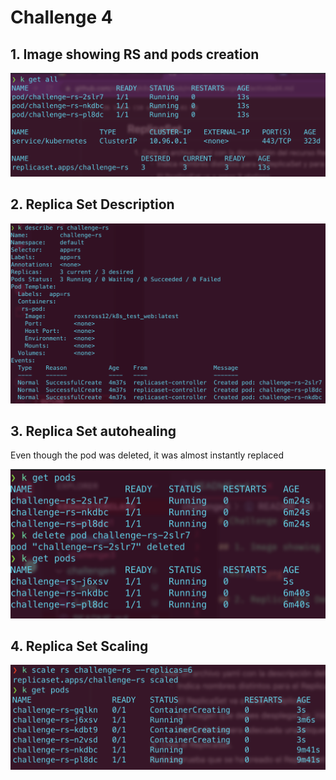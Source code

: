 # Challenge 4

## 1. Image showing RS and pods creation

![ss1](1.png)

## 2. Replica Set Description

![ss2](2.png)

## 3. Replica Set autohealing
Even though the pod was deleted, it was almost instantly replaced

![ss3](3.png)

## 4. Replica Set Scaling

![ss4](4.png)